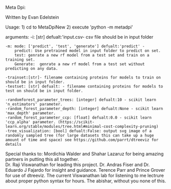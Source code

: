 Meta Dpi: 

Written by  Evan Edelstein
 	
Usage: 
	1) cd to MetaDpiNew
	2) execute 'python -m metadpi'

arguments:
	-i: [str] defualt:'input.csv- csv file should be in input folder

	-m: mode: ['predict', 'test', 'generate'] defualt:'predict' - 
		predict: Use pretrained model in input folder to predict on set.
		test: genrate a new rf model from a test set and train on a training set.
		Generate:  genrate a new rf model from a test set without predicting on any data.

	-trainset:[str]- filename containing proteins for models to train on should be in input folder.
	-testset: [str] defualt: - filename containing proteins for models to test on should be in input folder.

	-randomforest_parameter_trees: [integer] defualt:10 - scikit learn 'n_estimators' parameter.
	-random_forest_parameter_depth: [integer] defualt:None - scikit learn 'max_depth' parameter.
	-random_forest_parameter_ccp: [float] defualt:0.0 - scikit learn 'ccp_alpha' parameter. (https://scikit-learn.org/stable/modules/tree.html#minimal-cost-complexity-pruning)
	-tree_visualization: [bool] defualt:False: output svg image of a randomly sampled tree (for large datasets this can take up a huge amount of time and space) see https://github.com/parrt/dtreeviz for details
	


Special thanks to:
	Mordichia Walder and Shahar Lazaruz for being amazing partners in putting this all together.	
	Dr. Raji Viswanathan for leading this project.
	Dr. Andras Fiser and Dr. Eduardo J Fajardo for insight and guidance. 
	Terence Parr and Prince Grover for use of dtreeviz.
	The current Viswanathan lab for listening to me lectrure about proper python syntax for hours.
	The abishar, without you none of this. 
	


